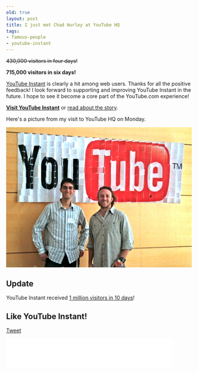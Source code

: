 ```yaml
---
old: true
layout: post
title: I just met Chad Hurley at YouTube HQ
tags:
- famous-people
- youtube-instant
---
```


<del datetime="2010-09-16T07:08:16+00:00">430,000 visitors in four days!</del>

**715,000 visitors in six days!**

[YouTube Instant](http://ytinstant.com) is clearly a hit among web users. Thanks for all the positive feedback! I look forward to supporting and improving YouTube Instant in the future. I hope to see it become a core part of the YouTube.com experience!

**[Visit YouTube Instant](http://ytinstant.com)** or [read about the story](/youtube-instant-media-frenzy/).

Here's a picture from my visit to YouTube HQ on Monday.

![Feross Aboukhadijeh & Chad Hurley at YouTube HQ](/images/Chad_Hurley_Feross_Aboukhadijeh1.jpg)

## Update

YouTube Instant received [1 million visitors in 10 days](/one-million-visitors-in-10-days/)!

## Like YouTube Instant!

<a href="https://twitter.com/share" class="twitter-share-button" data-url="http://ytinstant.com" data-text="YouTube Instant is awesome." data-via="FreeTheFeross" data-size="large" data-related="FreeTheFeross">Tweet</a>
<script>!function(d,s,id){var js,fjs=d.getElementsByTagName(s)[0];if(!d.getElementById(id)){js=d.createElement(s);js.id=id;js.src="//platform.twitter.com/widgets.js";fjs.parentNode.insertBefore(js,fjs);}}(document,"script","twitter-wjs");</script>

<iframe src="//www.facebook.com/plugins/like.php?href=http%3A%2F%2Fytinstant.com&amp;send=false&amp;layout=standard&amp;width=450&amp;show_faces=true&amp;action=like&amp;colorscheme=light&amp;font&amp;height=80&amp;appId=156297307729439" scrolling="no" frameborder="0" style="border:none; overflow:hidden; width:450px; height:80px;" allowTransparency="true"></iframe>